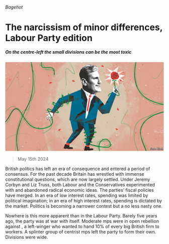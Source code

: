 ###### Bagehot

# The narcissism of minor differences, Labour Party edition 

##### On the centre-left the small divisions can be the most toxic 

![image](images/20240518_BRD000.jpg) 

> May 15th 2024 

British politics has left an era of consequence and entered a period of consensus. For the past decade Britain has wrestled with immense constitutional questions, which are now largely settled. Under Jeremy Corbyn and Liz Truss, both Labour and the Conservatives experimented with and abandoned radical economic ideas. The parties’ fiscal policies have merged. In an era of low interest rates, spending was limited by political imagination; in an era of high interest rates, spending is dictated by the market. Politics is becoming a narrower contest but a no less nasty one. 

Nowhere is this more apparent than in the Labour Party. Barely five years ago, the party was at war with itself. Moderate mps were in open rebellion against , a left-winger who wanted to hand 10% of every big British firm to workers. A splinter group of centrist mps left the party to form their own. Divisions were wide. 

